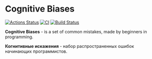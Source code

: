 # Cognitive Biases
[![Actions Status](https://github.com/VilerIT/layout-designer-project-lvl1/workflows/hexlet-check/badge.svg)](https://github.com/VilerIT/layout-designer-project-lvl1/actions)
[![CI](https://github.com/VilerIT/layout-designer-project-lvl1/actions/workflows/ci.yml/badge.svg)](https://github.com/VilerIT/layout-designer-project-lvl1/actions/workflows/ci.yml)
[![Build Status](https://travis-ci.com/VilerIT/layout-designer-project-lvl1.svg?branch=main)](https://travis-ci.com/VilerIT/layout-designer-project-lvl1)

**Cognitive Biases** - is a set of common mistakes, made by beginners in programming.

**Когнитивные искажения** - набор распространенных ошибок начинающих программистов.
